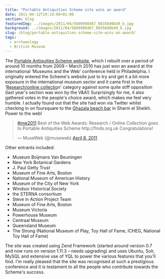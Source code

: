 ```yaml
---
title: "Portable Antiquities Scheme site wins an award"
date: 2011-04-12T19:19:09+01:00
section: blog
featuredImg: ../images/2011/04/5609998467_00350d0b49_b.jpg
background: ../images/2011/04/5609998467_00350d0b49_b.jpg
slug: /blog/portable-antiquities-scheme-site-wins-an-award/
tags:
  - archaeology
  - British Museum
---
```


The [Portable Antiquities Scheme website](http://finds.org.uk "The Scheme's website"), which I rebuilt over a period of around 10 months from 2009 &#8211; March 2010 has just won an award at the international &#8216;Museums and the Web' conference held in Philadelphia. I originally entered the Scheme's website just to try and get it a bit more exposure in the international museum sector and it came first in the &#8216;[Research/online collectio](http://conference.archimuse.com/mw2011/best/nominees/research_online_collection "Best of the web category shortlist")n' category against some quite stiff opposition (last year's section was won by the V&A!) Surprisingly for me, it also gathered votes in the people's choice award, which makes me feel very humble. I actually found out that the site had won via Twitter whilst checking in on foursquare to the [Ghazala beach bar](https://foursquare.com/venue/13929982) in Sharm el Sheikh. Power to the web!

<blockquote class="twitter-tweet" data-lang="en"><p lang="en" dir="ltr"><a href="https://twitter.com/hashtag/mw2011?src=hash&amp;ref_src=twsrc%5Etfw">#mw2011</a> Best of the Web Awards: Research / Online Collection goes to Portable Antiquities Scheme http://finds.org.uk Congratulations!</p>&mdash; MuseWeb (@museweb) <a href="https://twitter.com/museweb/status/56469218559926272?ref_src=twsrc%5Etfw">April 8, 2011</a></blockquote>


Other entrants included:

  * Museum Boijmans Van Beuningen
  * New York Botanical Gardens
  * J. Paul Getty Trust
  * Museum of Fine Arts, Boston
  * National Museum of American History
  * Museum of the City of New York
  * Windsor Historical Society
  * the STERNA consortium
  * Steve in Action Project Team
  * Museum of Fine Arts, Boston
  * Museum Victoria
  * Powerhouse Museum
  * Centraal Museum
  * Queensland Museum
  * The Strong (National Museum of Play, Toy Hall of Fame, ICHEG, National Toy Hall of Fame)

The site was created using Zend Framework (started around version 0.7 and now runs on version 1.11.3 &#8211; needs upgrading) and uses Ubuntu, Solr, MySQL and extensive use of YQL to power the various features that you'll find. I'm really pleased that the site was recognised at such a prestigious conference and it is testament to all the people who contribute towards the Scheme's success.
